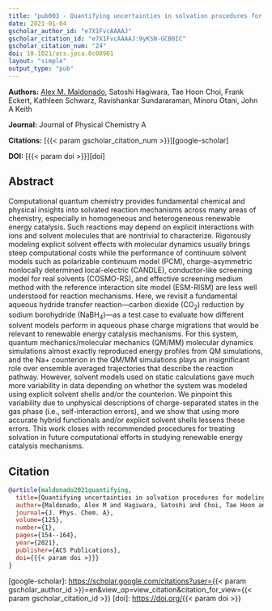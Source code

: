 ```yaml
---
title: "pub003 - Quantifying uncertainties in solvation procedures for modeling aqueous phase reaction mechanisms"
date: 2021-01-04
gscholar_author_id: "e7X1FvcAAAAJ"
gscholar_citation_id: "e7X1FvcAAAAJ:9yKSN-GCB0IC"
gscholar_citation_num: "24"
doi: 10.1021/acs.jpca.0c08961
layout: "simple"
output_type: "pub"
---
```


**Authors:** <u>Alex M. Maldonado</u>, Satoshi Hagiwara, Tae Hoon Choi, Frank Eckert, Kathleen Schwarz, Ravishankar Sundararaman, Minoru Otani, John A Keith

**Journal:** Journal of Physical Chemistry A

**Citations:** [{{< param gscholar_citation_num >}}][google-scholar]

**DOI:** [{{< param doi >}}][doi]

## Abstract

Computational quantum chemistry provides fundamental chemical and physical insights into solvated reaction mechanisms across many areas of chemistry, especially in homogeneous and heterogeneous renewable energy catalysis. Such reactions may depend on explicit interactions with ions and solvent molecules that are nontrivial to characterize.
Rigorously modeling explicit solvent effects with molecular dynamics usually brings steep computational costs while the performance of continuum solvent models such as polarizable continuum model (PCM), charge-asymmetric nonlocally determined local-electric (CANDLE), conductor-like screening model for real solvents (COSMO-RS), and effective screening medium method with the reference interaction site model (ESM-RISM) are less well understood for reaction mechanisms.
Here, we revisit a fundamental aqueous hydride transfer reaction—carbon dioxide (CO<sub>2</sub>) reduction by sodium borohydride (NaBH<sub>4</sub>)—as a test case to evaluate how different solvent models perform in aqueous phase charge migrations that would be relevant to renewable energy catalysis mechanisms.
For this system, quantum mechanics/molecular mechanics (QM/MM) molecular dynamics simulations almost exactly reproduced energy profiles from QM simulations, and the Na+ counterion in the QM/MM simulations plays an insignificant role over ensemble averaged trajectories that describe the reaction pathway.
However, solvent models used on static calculations gave much more variability in data depending on whether the system was modeled using explicit solvent shells and/or the counterion.
We pinpoint this variability due to unphysical descriptions of charge-separated states in the gas phase (i.e., self-interaction errors), and we show that using more accurate hybrid functionals and/or explicit solvent shells lessens these errors.
This work closes with recommended procedures for treating solvation in future computational efforts in studying renewable energy catalysis mechanisms.

## Citation

```bibtex
@article{maldonado2021quantifying,
  title={Quantifying uncertainties in solvation procedures for modeling aqueous phase reaction mechanisms},
  author={Maldonado, Alex M and Hagiwara, Satoshi and Choi, Tae Hoon and Eckert, Frank and Schwarz, Kathleen and Sundararaman, Ravishankar and Otani, Minoru and Keith, John A},
  journal={J. Phys. Chem. A},
  volume={125},
  number={1},
  pages={154--164},
  year={2021},
  publisher={ACS Publications},
  doi={{{< param doi >}}}
}
```

<!-- LINKS -->

[google-scholar]: https://scholar.google.com/citations?user={{< param gscholar_author_id >}}=en&view_op=view_citation&citation_for_view={{< param gscholar_citation_id >}}
[doi]: https://doi.org/{{< param doi >}}

